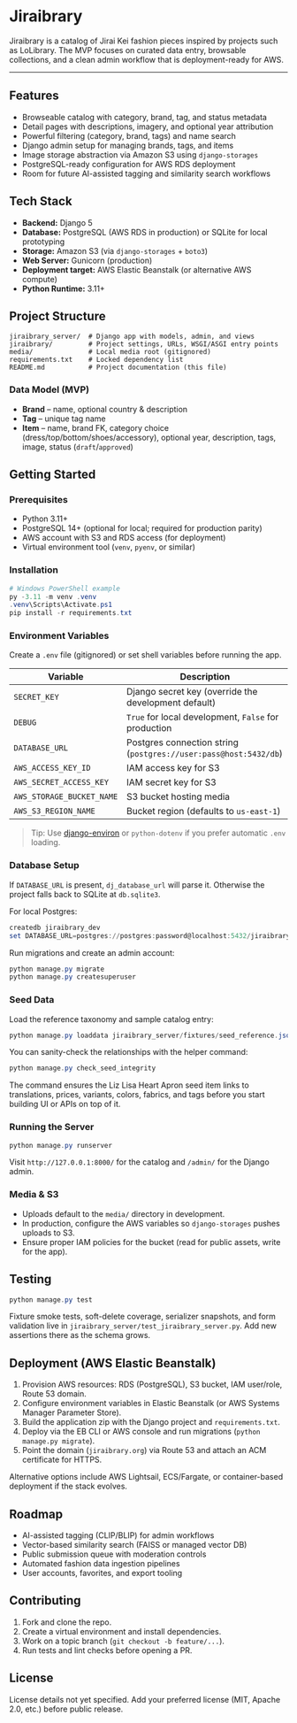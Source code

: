 # Jiraibrary

Jiraibrary is a catalog of Jirai Kei fashion pieces inspired by projects such as LoLibrary. The MVP focuses on curated data entry, browsable collections, and a clean admin workflow that is deployment-ready for AWS.

---

## Features

- Browseable catalog with category, brand, tag, and status metadata
- Detail pages with descriptions, imagery, and optional year attribution
- Powerful filtering (category, brand, tags) and name search
- Django admin setup for managing brands, tags, and items
- Image storage abstraction via Amazon S3 using `django-storages`
- PostgreSQL-ready configuration for AWS RDS deployment
- Room for future AI-assisted tagging and similarity search workflows

## Tech Stack

- **Backend:** Django 5
- **Database:** PostgreSQL (AWS RDS in production) or SQLite for local prototyping
- **Storage:** Amazon S3 (via `django-storages` + `boto3`)
- **Web Server:** Gunicorn (production)
- **Deployment target:** AWS Elastic Beanstalk (or alternative AWS compute)
- **Python Runtime:** 3.11+

## Project Structure

```text
jiraibrary_server/  # Django app with models, admin, and views
jiraibrary/         # Project settings, URLs, WSGI/ASGI entry points
media/              # Local media root (gitignored)
requirements.txt    # Locked dependency list
README.md           # Project documentation (this file)
```

### Data Model (MVP)

- **Brand** – name, optional country & description
- **Tag** – unique tag name
- **Item** – name, brand FK, category choice (dress/top/bottom/shoes/accessory), optional year, description, tags, image, status (`draft`/`approved`)

## Getting Started

### Prerequisites

- Python 3.11+
- PostgreSQL 14+ (optional for local; required for production parity)
- AWS account with S3 and RDS access (for deployment)
- Virtual environment tool (`venv`, `pyenv`, or similar)

### Installation

```powershell
# Windows PowerShell example
py -3.11 -m venv .venv
.venv\Scripts\Activate.ps1
pip install -r requirements.txt
```

### Environment Variables

Create a `.env` file (gitignored) or set shell variables before running the app.

| Variable | Description |
| --- | --- |
| `SECRET_KEY` | Django secret key (override the development default) |
| `DEBUG` | `True` for local development, `False` for production |
| `DATABASE_URL` | Postgres connection string (`postgres://user:pass@host:5432/db`) |
| `AWS_ACCESS_KEY_ID` | IAM access key for S3 |
| `AWS_SECRET_ACCESS_KEY` | IAM secret key for S3 |
| `AWS_STORAGE_BUCKET_NAME` | S3 bucket hosting media |
| `AWS_S3_REGION_NAME` | Bucket region (defaults to `us-east-1`) |

> Tip: Use [django-environ](https://django-environ.readthedocs.io/) or `python-dotenv` if you prefer automatic `.env` loading.

### Database Setup

If `DATABASE_URL` is present, `dj_database_url` will parse it. Otherwise the project falls back to SQLite at `db.sqlite3`.

For local Postgres:

```powershell
createdb jiraibrary_dev
set DATABASE_URL=postgres://postgres:password@localhost:5432/jiraibrary_dev
```

Run migrations and create an admin account:

```powershell
python manage.py migrate
python manage.py createsuperuser
```

### Seed Data

Load the reference taxonomy and sample catalog entry:

```powershell
python manage.py loaddata jiraibrary_server/fixtures/seed_reference.json jiraibrary_server/fixtures/seed_catalog.json
```

You can sanity-check the relationships with the helper command:

```powershell
python manage.py check_seed_integrity
```

The command ensures the Liz Lisa Heart Apron seed item links to translations, prices, variants, colors, fabrics, and tags before you start building UI or APIs on top of it.

### Running the Server

```powershell
python manage.py runserver
```

Visit `http://127.0.0.1:8000/` for the catalog and `/admin/` for the Django admin.

### Media & S3

- Uploads default to the `media/` directory in development.
- In production, configure the AWS variables so `django-storages` pushes uploads to S3.
- Ensure proper IAM policies for the bucket (read for public assets, write for the app).

## Testing

```powershell
python manage.py test
```

Fixture smoke tests, soft-delete coverage, serializer snapshots, and form validation live in `jiraibrary_server/test_jiraibrary_server.py`. Add new assertions there as the schema grows.

## Deployment (AWS Elastic Beanstalk)

1. Provision AWS resources: RDS (PostgreSQL), S3 bucket, IAM user/role, Route 53 domain.
2. Configure environment variables in Elastic Beanstalk (or AWS Systems Manager Parameter Store).
3. Build the application zip with the Django project and `requirements.txt`.
4. Deploy via the EB CLI or AWS console and run migrations (`python manage.py migrate`).
5. Point the domain (`jiraibrary.org`) via Route 53 and attach an ACM certificate for HTTPS.

Alternative options include AWS Lightsail, ECS/Fargate, or container-based deployment if the stack evolves.

## Roadmap

- AI-assisted tagging (CLIP/BLIP) for admin workflows
- Vector-based similarity search (FAISS or managed vector DB)
- Public submission queue with moderation controls
- Automated fashion data ingestion pipelines
- User accounts, favorites, and export tooling

## Contributing

1. Fork and clone the repo.
2. Create a virtual environment and install dependencies.
3. Work on a topic branch (`git checkout -b feature/...`).
4. Run tests and lint checks before opening a PR.

## License

License details not yet specified. Add your preferred license (MIT, Apache 2.0, etc.) before public release.
